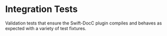 # Integration Tests

Validation tests that ensure the Swift-DocC plugin compiles and behaves as expected with
a variety of test fixtures.

<!-- Copyright (c) 2022 Apple Inc and the Swift Project authors. All Rights Reserved. -->
